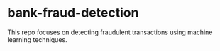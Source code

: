 # bank-fraud-detection
This repo focuses on detecting fraudulent transactions using machine learning techniques. 
